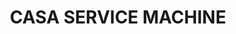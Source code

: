 ---
title: "CASA SERVICE MACHINE"
url: /tilloy-les-mofflaines/casa-service-machine/
shop: agraire
---
